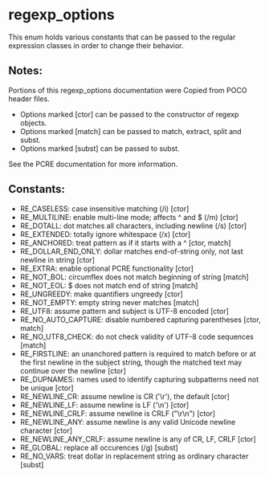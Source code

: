# regexp_options
This enum holds various constants that can be passed to the regular expression classes in order to change their behavior.

## Notes:
Portions of this regexp_options documentation were Copied from POCO header files.
* Options marked [ctor] can be passed to the constructor of regexp objects.
* Options marked [match] can be passed to match, extract, split and subst.
* Options marked [subst] can be passed to subst.

See the PCRE documentation for more information.

## Constants:
* RE_CASELESS: case insensitive matching (/i) [ctor]
* RE_MULTILINE: enable multi-line mode; affects ^ and $ (/m) [ctor]
* RE_DOTALL: dot matches all characters, including newline (/s) [ctor]
* RE_EXTENDED: totally ignore whitespace (/x) [ctor]
* RE_ANCHORED: treat pattern as if it starts with a ^ [ctor, match]
* RE_DOLLAR_END_ONLY: dollar matches end-of-string only, not last newline in string [ctor]
* RE_EXTRA: enable optional PCRE functionality [ctor]
* RE_NOT_BOL: circumflex does not match beginning of string [match]
* RE_NOT_EOL: $ does not match end of string [match]
* RE_UNGREEDY: make quantifiers ungreedy [ctor]
* RE_NOT_EMPTY: empty string never matches [match]
* RE_UTF8: assume pattern and subject is UTF-8 encoded [ctor]
* RE_NO_AUTO_CAPTURE: disable numbered capturing parentheses [ctor, match]
* RE_NO_UTF8_CHECK: do not check validity of UTF-8 code sequences [match]
* RE_FIRSTLINE: an unanchored pattern is required to match before or at the first newline in the subject string, though the matched text may continue over the newline [ctor]
* RE_DUPNAMES: names used to identify capturing subpatterns need not be unique [ctor]
* RE_NEWLINE_CR: assume newline is CR ('\r'), the default [ctor]
* RE_NEWLINE_LF: assume newline is LF ('\n') [ctor]
* RE_NEWLINE_CRLF: assume newline is CRLF ("\r\n") [ctor]
* RE_NEWLINE_ANY: assume newline is any valid Unicode newline character [ctor]
* RE_NEWLINE_ANY_CRLF: assume newline is any of CR, LF, CRLF [ctor]
* RE_GLOBAL: replace all occurences (/g) [subst]
* RE_NO_VARS: treat dollar in replacement string as ordinary character [subst]
